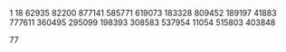 1
18
62935 82200 877141 585771 619073 183328 809452 189197 41883 777611 360495 295099 198393 308583 537954 11054 515803 403848

77


